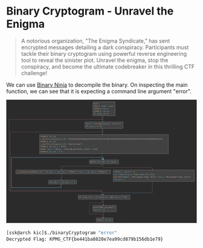 # Binary Cryptogram - Unravel the Enigma

> A notorious organization, "The Enigma Syndicate,” has sent encrypted messages detailing a dark conspiracy. Participants must tackle their binary cryptogram using powerful reverse engineering tool to reveal the sinister plot. Unravel the enigma, stop the conspiracy, and become the ultimate codebreaker in this thrilling CTF challenge!

We can use [Binary Ninja](https://cloud.binary.ninja/) to decompile the binary. On inspecting the main function, we can see that it is expecting a command line argument "error".

![binary ninja](https://github.com/shashankk90/Writeups/blob/master/KPMG/files/images/binaryCryptogram.png)

```sh
[ssk@arch kic]$./binaryCryptogram "error"
Decrypted Flag: KPMG_CTF{be441ba8020e7ea99cd879b156db1e79}
```